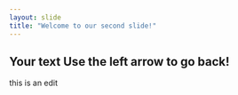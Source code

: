 ```yaml
---
layout: slide
title: "Welcome to our second slide!"
---
```

Your text
Use the left arrow to go back!
--- 
this is an edit 

